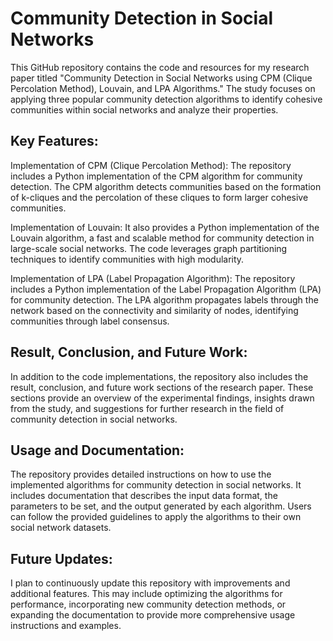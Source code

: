 # Community Detection in Social Networks

This GitHub repository contains the code and resources for my research paper titled "Community Detection in Social Networks using CPM (Clique Percolation Method), Louvain, and LPA Algorithms." The study focuses on applying three popular community detection algorithms to identify cohesive communities within social networks and analyze their properties.

## Key Features:

Implementation of CPM (Clique Percolation Method): The repository includes a Python implementation of the CPM algorithm for community detection. The CPM algorithm detects communities based on the formation of k-cliques and the percolation of these cliques to form larger cohesive communities.

Implementation of Louvain: It also provides a Python implementation of the Louvain algorithm, a fast and scalable method for community detection in large-scale social networks. The code leverages graph partitioning techniques to identify communities with high modularity.

Implementation of LPA (Label Propagation Algorithm): The repository includes a Python implementation of the Label Propagation Algorithm (LPA) for community detection. The LPA algorithm propagates labels through the network based on the connectivity and similarity of nodes, identifying communities through label consensus.

## Result, Conclusion, and Future Work:
In addition to the code implementations, the repository also includes the result, conclusion, and future work sections of the research paper. These sections provide an overview of the experimental findings, insights drawn from the study, and suggestions for further research in the field of community detection in social networks.

## Usage and Documentation:
The repository provides detailed instructions on how to use the implemented algorithms for community detection in social networks. It includes documentation that describes the input data format, the parameters to be set, and the output generated by each algorithm. Users can follow the provided guidelines to apply the algorithms to their own social network datasets.

## Future Updates:
I plan to continuously update this repository with improvements and additional features. This may include optimizing the algorithms for performance, incorporating new community detection methods, or expanding the documentation to provide more comprehensive usage instructions and examples.
